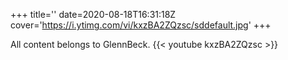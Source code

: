 +++
title=''
date=2020-08-18T16:31:18Z
cover='https://i.ytimg.com/vi/kxzBA2ZQzsc/sddefault.jpg'
+++

All content belongs to GlennBeck.
{{< youtube kxzBA2ZQzsc >}}
